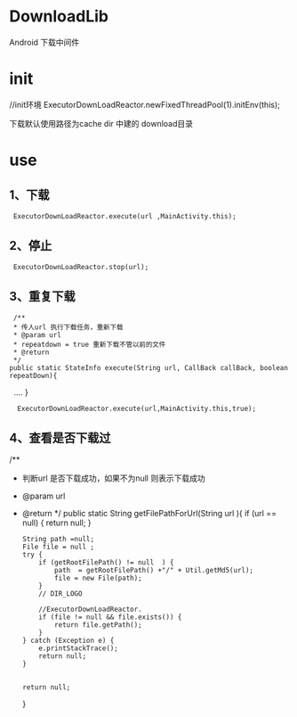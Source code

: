 # DownloadLib
Android 下载中间件

# init
 //init环境
 ExecutorDownLoadReactor.newFixedThreadPool(1).initEnv(this);
 
 下载默认使用路径为cache dir 中建的 download目录
 
 # use
 ## 1、下载
     ExecutorDownLoadReactor.execute(url ,MainActivity.this);
 ## 2、停止
     ExecutorDownLoadReactor.stop(url);  
 ## 3、重复下载
  	 /**
     * 传人url 执行下载任务，重新下载
     * @param url
     * repeatdown = true 重新下载不管以前的文件
     * @return
     */
	public static StateInfo execute(String url, CallBack callBack, boolean repeatDown){
    ....
  }
 
      ExecutorDownLoadReactor.execute(url,MainActivity.this,true);
 
## 4、查看是否下载过
   /**
  * 判断url 是否下载成功，如果不为null 则表示下载成功	
  * @param url
  * @return
  */
  public static String getFilePathForUrl(String url ){
		if (url == null) {
			return null;
		}
		
		String path =null;
		File file = null ;
		try {
			if (getRootFilePath() != null  ) {
				path  = getRootFilePath() +"/" + Util.getMd5(url);
				file = new File(path);
			}
			// DIR_LOGO
			
			//ExecutorDownLoadReactor.
			if (file != null && file.exists()) {
				return file.getPath();
			}
		} catch (Exception e) {
			e.printStackTrace();
			return null;
		}
		
		
		return null; 

	}
  
  
